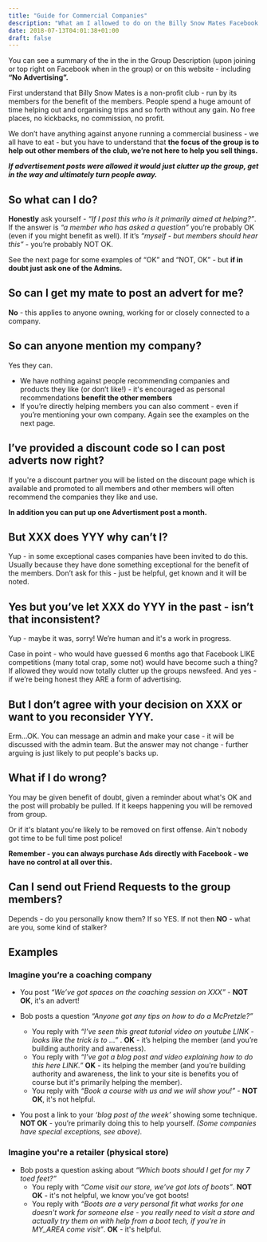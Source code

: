 ```yaml
---
title: "Guide for Commercial Companies"
description: "What am I allowed to do on the Billy Snow Mates Facebook group?"
date: 2018-07-13T04:01:38+01:00
draft: false
---
```


You can see a summary of the in the in the Group Description (upon joining or top right on Facebook when in the group) or on this website - including **“No Advertising”.**

<!--more-->

First understand that Billy Snow Mates is a non-profit club - run by its members for the benefit of the members. People spend a huge amount of time helping out and organising trips and so forth without any gain. No free places, no kickbacks, no commission, no profit.

We don’t have anything against anyone running a commercial business - we all have to eat - but you have to understand that **the focus of the group is to help out other members of the club, we’re not here to help you sell things.**

***If advertisement posts were allowed it would just clutter up the group, get in the way and ultimately turn people away.***

## So what can I do?

**Honestly** ask yourself - *“If I post this who is it primarily aimed at helping?”*. If the answer is *“a member who has asked a question”* you’re probably OK (even if you might benefit as well). If it’s *“myself - but members should hear this”* - you’re probably NOT OK.

See the next page for some examples of “OK” and “NOT, OK” - but **if in doubt just ask one of the Admins.**

## So can I get my mate to post an advert for me?

**No** - this applies to anyone owning, working for or closely connected to a company.

## So can anyone mention my company?

Yes they can. 

- We have nothing against people recommending companies and products they like (or don’t like!) - it's encouraged as personal recommendations **benefit the other members**
- If you’re directly helping members you can also comment - even if you’re mentioning your own company. Again see the examples on the next page.

## I’ve provided a discount code so I can post adverts now right?

If you're a discount partner you will be listed on the discount page which is available and promoted to all members and other members will often recommend the companies they like and use.

**In addition you can put up one Advertisment post a month.**

## But XXX does YYY why can’t I?

Yup - in some exceptional cases companies have been invited to do this. Usually because they have done something exceptional for the benefit of the members. Don’t ask for this - just be helpful, get known and it will be noted.

## Yes but you’ve let XXX do YYY in the past - isn’t that inconsistent?

Yup - maybe it was, sorry! We’re human and it's a work in progress. 

Case in point - who would have guessed 6 months ago that Facebook LIKE competitions (many total crap, some not) would have become such a thing? If allowed they would now totally clutter up the groups newsfeed. And yes - if we’re being honest they ARE a form of advertising.

## But I don’t agree with your decision on XXX or want to you reconsider YYY.

Erm...OK. You can message an admin and make your case - it will be discussed with the admin team. But the answer may not change - further arguing is just likely to put people's backs up.

## What if I do wrong?

You may be given benefit of doubt, given a reminder about what's OK and the post will probably be pulled. If it keeps happening you will be removed from group. 

Or if it's blatant you're likely to be removed on first offense. Ain't nobody got time to be full time post police!

**Remember - you can always purchase Ads directly with Facebook - we have no control at all over this.**

## Can I send out Friend Requests to the group members?

Depends - do you personally know them? If so YES. If not then **NO** - what are you, some kind of stalker?

## Examples

### Imagine you’re a coaching company

- You post *“We’ve got spaces on the coaching session on XXX”* - **NOT OK**, it's an advert!

- Bob posts a question *“Anyone got any tips on how to do a McPretzle?”*
    - You reply with *“I’ve seen this great tutorial video on youtube LINK - looks like the trick is to …”* . **OK** - it’s helping the member (and you’re building authority and awareness).
    - You reply with *“I’ve got a blog post and video explaining how to do this here LINK.”* **OK** - its helping the member (and you’re building authority and awareness, the link to your site is benefits you of course but it's primarily helping the member).
    - You reply with *“Book a course with us and we will show you!”* - **NOT OK**, it's not helpful.

- You post a link to your *‘blog post of the week’* showing some technique. **NOT OK**  - you’re primarily doing this to help yourself. *(Some companies have special exceptions, see above).*

### Imagine you're a retailer (physical store)

- Bob posts a question asking about *“Which boots should I get for my 7 toed feet?”*
    - You reply with *“Come visit our store, we’ve got lots of boots”*. **NOT OK** - it's not helpful, we know you’ve got boots!
    - You reply with *“Boots are a very personal fit what works for one doesn't work for someone else - you really need to visit a store and actually try them on with help from a boot tech, if you're in MY_AREA come visit”*. **OK** - it's helpful.
